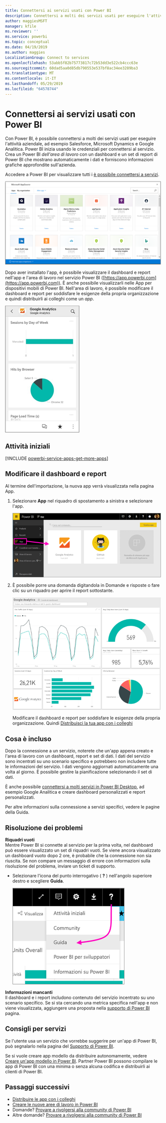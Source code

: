 ```yaml
---
title: Connettersi ai servizi usati con Power BI
description: Connettersi a molti dei servizi usati per eseguire l'attività aziendale, ad esempio Microsoft Dynamics CRM, Salesforce e Google Analitica.
author: maggiesMSFT
manager: kfile
ms.reviewer: ''
ms.service: powerbi
ms.topic: conceptual
ms.date: 04/19/2019
ms.author: maggies
LocalizationGroup: Connect to services
ms.openlocfilehash: 53abb5f82b75773817c72b53dd3e522cb4ccc63e
ms.sourcegitcommit: 60dad5aa0d85db790553e537bf8ac34ee3289ba3
ms.translationtype: MT
ms.contentlocale: it-IT
ms.lasthandoff: 05/29/2019
ms.locfileid: "64578744"
---
```

# <a name="connect-to-the-services-you-use-with-power-bi"></a>Connettersi ai servizi usati con Power BI
Con Power BI, è possibile connettersi a molti dei servizi usati per eseguire l'attività aziendale, ad esempio Salesforce, Microsoft Dynamics e Google Analitica. Power BI inizia usando le credenziali per connettersi al servizio. Crea un Power BI *dell'area di lavoro* con un dashboard e un set di report di Power BI che mostrano automaticamente i dati e forniscono informazioni grafiche approfondite sull'azienda.

Accedere a Power BI per visualizzare tutti i [è possibile connettersi a servizi](https://app.powerbi.com/getdata/services). 

![App AppSource](media/service-connect-to-services/overview.png)

Dopo aver installato l'app, è possibile visualizzare il dashboard e report nell'app e l'area di lavoro nel servizio Power BI ([https://app.powerbi.com](https://app.powerbi.com)). È anche possibile visualizzarli nelle App per dispositivi mobili di Power BI. Nell'area di lavoro, è possibile modificare il dashboard e report per soddisfare le esigenze della propria organizzazione e quindi distribuirli ai colleghi come un *app*. 

![App Google Analytics nell'app Power BI per dispositivi mobili](media/service-connect-to-services/power-bi-service-mobile-app-240.png)

## <a name="get-started"></a>Attività iniziali
[!INCLUDE [powerbi-service-apps-get-more-apps](./includes/powerbi-service-apps-get-more-apps.md)]

## <a name="edit-the-dashboard-and-reports"></a>Modificare il dashboard e report
Al termine dell'importazione, la nuova app verrà visualizzata nella pagina App.

1. Selezionare **App** nel riquadro di spostamento a sinistra e selezionare l'app.
   
     ![Pagina App](media/service-connect-to-services/power-bi-service-apps-open-app.png)
2. È possibile porre una domanda digitandola in Domande e risposte o fare clic su un riquadro per aprire il report sottostante. 
   
    ![Dashboard di Google Analytics](media/service-connect-to-services/googleanalytics2.png)
   
    Modificare il dashboard e report per soddisfare le esigenze della propria organizzazione. Quindi [Distribuisci la tua app con i colleghi](service-create-distribute-apps.md)

## <a name="whats-included"></a>Cosa è incluso
Dopo la connessione a un servizio, noterete che un'app appena creato e l'area di lavoro con un dashboard, report e set di dati. I dati del servizio sono incentrati su uno scenario specifico e potrebbero non includere tutte le informazioni del servizio. I dati vengono aggiornati automaticamente una volta al giorno. È possibile gestire la pianificazione selezionando il set di dati.

È anche possibile [connettersi a molti servizi in Power BI Desktop](desktop-data-sources.md), ad esempio Google Analitica e creare dashboard personalizzati e report personalizzati.  

Per altre informazioni sulla connessione a servizi specifici, vedere le pagine della Guida.

## <a name="troubleshooting"></a>Risoluzione dei problemi
**Riquadri vuoti**  
Mentre Power BI si connette al servizio per la prima volta, nel dashboard può essere visualizzato un set di riquadri vuoti. Se viene ancora visualizzato un dashboard vuoto dopo 2 ore, è probabile che la connessione non sia riuscita. Se non compare un messaggio di errore con informazioni sulla risoluzione del problema, inviare un ticket di supporto.

* Selezionare l'icona del punto interrogativo ( **?** ) nell'angolo superiore destro e scegliere **Guida**.
  
    ![Icona della Guida](media/service-connect-to-services/power-bi-service-get-help.png)

**Informazioni mancanti**  
Il dashboard e i report includono contenuto del servizio incentrato su uno scenario specifico. Se si sta cercando una metrica specifica nell'app e non viene visualizzata, aggiungere una proposta nella [supporto di Power BI](https://support.powerbi.com/forums/265200-power-bi) pagina.

## <a name="suggesting-services"></a>Consigli per servizi
Se l'utente usa un servizio che vorrebbe suggerire per un'app di Power BI, può segnalarlo nella pagina del [Supporto di Power BI](https://support.powerbi.com/forums/265200-power-bi).

Se si vuole creare app modello da distribuire autonomamente, vedere [Creare un'app modello in Power BI](service-template-apps-create.md). Partner Power BI possono compilare le app di Power BI con una minima o senza alcuna codifica e distribuirli ai clienti di Power BI. 

## <a name="next-steps"></a>Passaggi successivi
* [Distribuire le app con i colleghi](service-create-distribute-apps.md)
* [Creare le nuove aree di lavoro in Power BI](service-create-the-new-workspaces.md)
* Domande? [Provare a rivolgersi alla community di Power BI](http://community.powerbi.com/)
* Altre domande? [Provare a rivolgersi alla community di Power BI](http://community.powerbi.com/)

